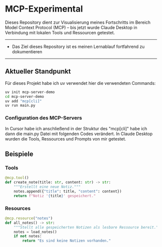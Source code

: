 # MCP-Experimental

Dieses Repository dient zur Visualisierung meines Fortschritts im Bereich Model Context Protocol (MCP) – bis jetzt wurde Claude Desktop in Verbindung mit lokalen Tools und Ressourcen getestet.

---

- Das Ziel dieses Repository ist es meinen Lernablauf fortfahrend zu dokumentieren 

---

## Aktueller Standpunkt
Für dieses Projekt habe ich uv verwendet hier die verwendeten Commands:
```bash
uv init mcp-server-demo
cd mcp-server-demo
uv add "mcp[cli]"
uv run main.py
```
### Configuration des MCP-Servers 
In Cursor habe ich anschließend in der Struktur des "mcp[cli]" habe ich dann die main.py Datei mit folgenden Codes verändert. In Claude Desktop wurden die Tools, Ressources und Prompts von mir getestet.

## Beispiele

### Tools
```python
@mcp.tool()
def create_note(title: str, content: str) -> str:
    """Erstellt eine neue Notiz."""
    notes.append({"title": title, "content": content})
    return f"Notiz '{title}' gespeichert."
```

### Resources
```python
@mcp.resource("notes")
def all_notes() -> str:
    """Stellt alle gespeicherten Notizen als lesbare Ressource bereit."""
    notes = load_notes()
    if not notes:
        return "Es sind keine Notizen vorhanden."
```

